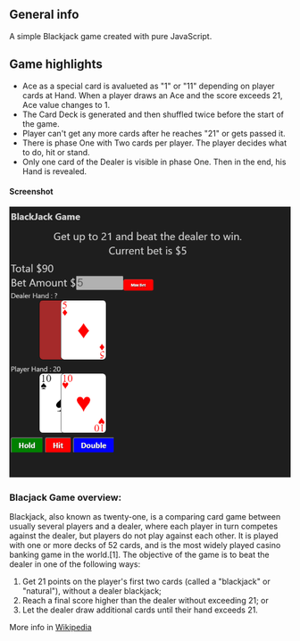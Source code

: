 ## General info

A simple Blackjack game created with pure JavaScript.

## Game highlights

* Ace as a special card is avalueted as "1" or "11" depending on player cards at Hand. When a player draws an Ace and the score exceeds 21, Ace value changes to 1.
* The Card Deck is generated and then shuffled twice before the start of the game.
* Player can't get any more cards after he reaches "21" or gets passed it.
* There is phase One with Two cards per player. The player decides what to do, hit or stand.
* Only one card of the Dealer is visible in phase One. Then in the end, his Hand is revealed.

#### Screenshot

![image](https://github.com/Konstantinosathlon/BlackJack_JS/blob/master/screenshots/16.07.2021_23.37.17_REC.png)

### Blacjack Game overview:

Blackjack, also known as twenty-one, is a comparing card game between usually several players and a dealer, where each player in turn competes against the dealer, but players do not play against each other. It is played with one or more decks of 52 cards, and is the most widely played casino banking game in the world.[1]. The objective of the game is to beat the dealer in one of the following ways:

   1. Get 21 points on the player's first two cards (called a "blackjack" or "natural"), without a dealer blackjack;
   2. Reach a final score higher than the dealer without exceeding 21; or
   3. Let the dealer draw additional cards until their hand exceeds 21.

More info in [Wikipedia](https://en.wikipedia.org/wiki/Blackjack)

